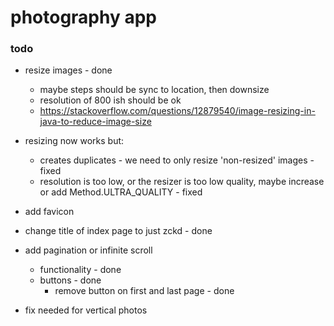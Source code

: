 # photography app

### todo

* resize images - done
    * maybe steps should be sync to location, then downsize
    * resolution of 800 ish should be ok
    * https://stackoverflow.com/questions/12879540/image-resizing-in-java-to-reduce-image-size
    
* resizing now works but:
    * creates duplicates - we need to only resize 'non-resized' images - fixed
    * resolution is too low, or the resizer is too low quality, maybe increase or add Method.ULTRA_QUALITY - fixed
    
* add favicon
* change title of index page to just zckd - done
* add pagination or infinite scroll
    * functionality - done
    * buttons - done
        * remove button on first and last page - done
    
* fix needed for vertical photos